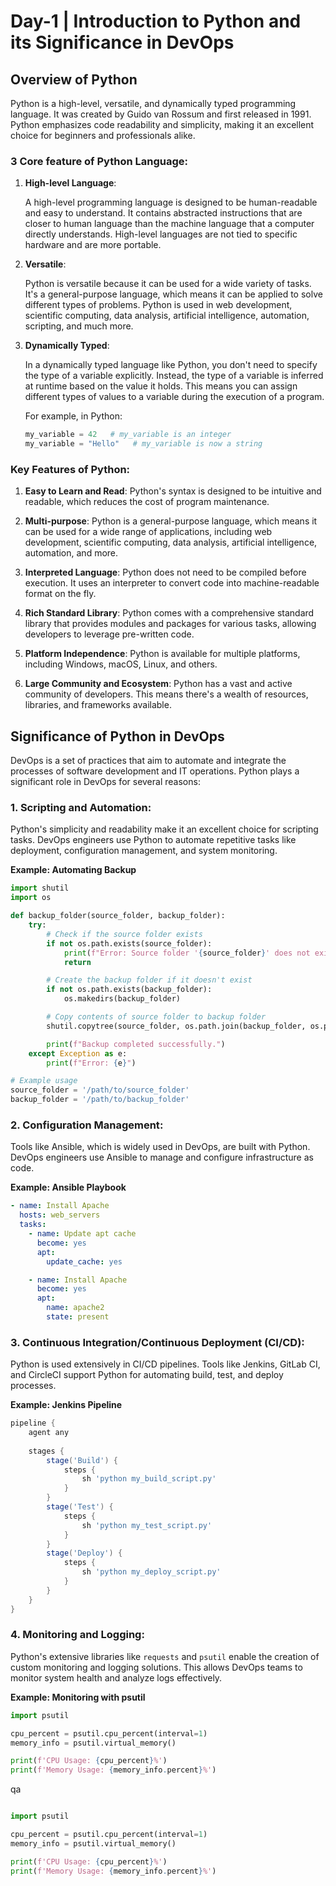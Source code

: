 # Day-1 | Introduction to Python and its Significance in DevOps

## Overview of Python

Python is a high-level, versatile, and dynamically typed programming language. It was created by Guido van Rossum and first released in 1991. Python emphasizes code readability and simplicity, making it an excellent choice for beginners and professionals alike.

### 3 Core feature of Python Language:

1. **High-level Language**:

    A high-level programming language is designed to be human-readable and easy to understand. It contains abstracted instructions that are closer to human language than the machine language that a computer directly understands. High-level languages are not tied to specific hardware and are more portable.

2. **Versatile**:

    Python is versatile because it can be used for a wide variety of tasks. It's a general-purpose language, which means it can be applied to solve different types of problems. Python is used in web development, scientific computing, data analysis, artificial intelligence, automation, scripting, and much more.

3. **Dynamically Typed**:

    In a dynamically typed language like Python, you don't need to specify the type of a variable explicitly. Instead, the type of a variable is inferred at runtime based on the value it holds. This means you can assign different types of values to a variable during the execution of a program.

    For example, in Python:

    ```python
    my_variable = 42   # my_variable is an integer
    my_variable = "Hello"   # my_variable is now a string
    ```


### Key Features of Python:

1. **Easy to Learn and Read**: Python's syntax is designed to be intuitive and readable, which reduces the cost of program maintenance.

2. **Multi-purpose**: Python is a general-purpose language, which means it can be used for a wide range of applications, including web development, scientific computing, data analysis, artificial intelligence, automation, and more.

3. **Interpreted Language**: Python does not need to be compiled before execution. It uses an interpreter to convert code into machine-readable format on the fly.

4. **Rich Standard Library**: Python comes with a comprehensive standard library that provides modules and packages for various tasks, allowing developers to leverage pre-written code.

5. **Platform Independence**: Python is available for multiple platforms, including Windows, macOS, Linux, and others.

6. **Large Community and Ecosystem**: Python has a vast and active community of developers. This means there's a wealth of resources, libraries, and frameworks available.

## Significance of Python in DevOps

DevOps is a set of practices that aim to automate and integrate the processes of software development and IT operations. Python plays a significant role in DevOps for several reasons:

### 1. **Scripting and Automation**:

Python's simplicity and readability make it an excellent choice for scripting tasks. DevOps engineers use Python to automate repetitive tasks like deployment, configuration management, and system monitoring.

**Example: Automating Backup**

```python
import shutil
import os

def backup_folder(source_folder, backup_folder):
    try:
        # Check if the source folder exists
        if not os.path.exists(source_folder):
            print(f"Error: Source folder '{source_folder}' does not exist.")
            return

        # Create the backup folder if it doesn't exist
        if not os.path.exists(backup_folder):
            os.makedirs(backup_folder)

        # Copy contents of source folder to backup folder
        shutil.copytree(source_folder, os.path.join(backup_folder, os.path.basename(source_folder)))

        print(f"Backup completed successfully.")
    except Exception as e:
        print(f"Error: {e}")

# Example usage
source_folder = '/path/to/source_folder'
backup_folder = '/path/to/backup_folder'
```

### 2. **Configuration Management**:

Tools like Ansible, which is widely used in DevOps, are built with Python. DevOps engineers use Ansible to manage and configure infrastructure as code.

**Example: Ansible Playbook**

```yaml
- name: Install Apache
  hosts: web_servers
  tasks:
    - name: Update apt cache
      become: yes
      apt:
        update_cache: yes

    - name: Install Apache
      become: yes
      apt:
        name: apache2
        state: present
```

### 3. **Continuous Integration/Continuous Deployment (CI/CD)**:

Python is used extensively in CI/CD pipelines. Tools like Jenkins, GitLab CI, and CircleCI support Python for automating build, test, and deploy processes.

**Example: Jenkins Pipeline**

```groovy
pipeline {
    agent any
    
    stages {
        stage('Build') {
            steps {
                sh 'python my_build_script.py'
            }
        }
        stage('Test') {
            steps {
                sh 'python my_test_script.py'
            }
        }
        stage('Deploy') {
            steps {
                sh 'python my_deploy_script.py'
            }
        }
    }
}
```

### 4. **Monitoring and Logging**:

Python's extensive libraries like `requests` and `psutil` enable the creation of custom monitoring and logging solutions. This allows DevOps teams to monitor system health and analyze logs effectively.

**Example: Monitoring with psutil**

```python
import psutil

cpu_percent = psutil.cpu_percent(interval=1)
memory_info = psutil.virtual_memory()

print(f'CPU Usage: {cpu_percent}%')
print(f'Memory Usage: {memory_info.percent}%')
```

qa
```
```
```python
import psutil

cpu_percent = psutil.cpu_percent(interval=1)
memory_info = psutil.virtual_memory()

print(f'CPU Usage: {cpu_percent}%')
print(f'Memory Usage: {memory_info.percent}%')


